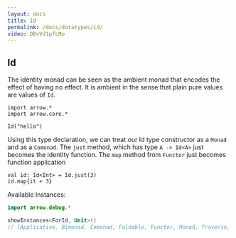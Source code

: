 ```yaml
---
layout: docs
title: Id
permalink: /docs/datatypes/id/
video: DBvVd1pfLMo
---
```


## Id

The identity monad can be seen as the ambient monad that encodes the effect of having no effect. 
It is ambient in the sense that plain pure values are values of `Id`.

```kotlin:ank
import arrow.*
import arrow.core.*

Id("hello")
```

Using this type declaration, we can treat our Id type constructor as a `Monad` and as a `Comonad`. 
The `just` method, which has type `A -> Id<A>` just becomes the identity function. The `map` method
from `Functor` just becomes function application

```kotlin:ank
val id: Id<Int> = Id.just(3)
id.map{it + 3}
```

Available Instances:

```kotlin
import arrow.debug.*

showInstances<ForId, Unit>()
// [Applicative, Bimonad, Comonad, Foldable, Functor, Monad, Traverse, TraverseFilter]
```
